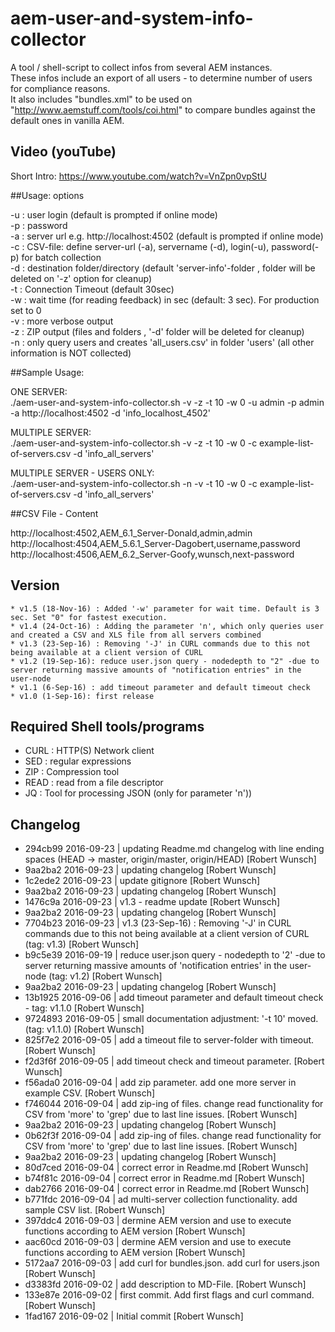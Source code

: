 # aem-user-and-system-info-collector
A tool / shell-script to collect infos from several AEM instances.  
These infos include an export of all users - to determine number of users for compliance reasons.  
It also includes "bundles.xml" to be used on "http://www.aemstuff.com/tools/coi.html" to compare bundles against the default ones in vanilla AEM.

## Video (youTube)

Short Intro: https://www.youtube.com/watch?v=VnZpn0vpStU  

##Usage: options

-u : user login (default is prompted if online mode)  
-p : password  
-a : server url e.g. http://localhost:4502 (default is prompted if online mode)  
-c : CSV-file: define server-url (-a), servername (-d), login(-u), password(-p) for batch collection  
-d : destination folder/directory (default 'server-info'-folder , folder will be deleted on '-z' option for cleanup)  
-t : Connection Timeout (default 30sec)  
-w : wait time (for reading feedback) in sec (default: 3 sec). For production set to 0  
-v : more verbose output  
-z : ZIP output (files and folders , '-d' folder will be deleted for cleanup)  
-n : only query users and creates 'all_users.csv' in folder 'users' (all other information is NOT collected)


##Sample Usage:

ONE SERVER:  
./aem-user-and-system-info-collector.sh  -v -z -t 10 -w 0 -u admin -p admin -a http://localhost:4502 -d 'info_localhost_4502'  

MULTIPLE SERVER:  
./aem-user-and-system-info-collector.sh  -v -z -t 10 -w 0 -c example-list-of-servers.csv -d 'info_all_servers'  

MULTIPLE SERVER - USERS ONLY:  
./aem-user-and-system-info-collector.sh  -n -v -t 10 -w 0 -c example-list-of-servers.csv -d 'info_all_servers'  


##CSV File - Content

http://localhost:4502,AEM_6.1_Server-Donald,admin,admin  
http://localhost:4504,AEM_5.6.1_Server-Dagobert,username,password  
http://localhost:4506,AEM_6.2_Server-Goofy,wunsch,next-password  


## Version 
	* v1.5 (18-Nov-16) : Added '-w' parameter for wait time. Default is 3 sec. Set "0" for fastest execution.  
	* v1.4 (24-Oct-16) : Adding the parameter 'n', which only queries user and created a CSV and XLS file from all servers combined
	* v1.3 (23-Sep-16) : Removing '-J' in CURL commands due to this not being available at a client version of CURL
	* v1.2 (19-Sep-16): reduce user.json query - nodedepth to "2" -due to server returning massive amounts of "notification entries" in the user-node
	* v1.1 (6-Sep-16) : add timeout parameter and default timeout check 
	* v1.0 (1-Sep-16): first release

## Required Shell tools/programs  

* CURL :	HTTP(S) Network client  
* SED :		regular expressions  
* ZIP :		Compression tool  
* READ :	read from a file descriptor  
* JQ :		Tool for processing JSON  (only for parameter 'n'))


## Changelog

* 294cb99 2016-09-23 | updating Readme.md changelog with line ending spaces (HEAD -> master, origin/master, origin/HEAD) [Robert Wunsch]
* 9aa2ba2 2016-09-23 | updating changelog [Robert Wunsch]
* 1c2ede2 2016-09-23 | update gitignore  [Robert Wunsch]
* 9aa2ba2 2016-09-23 | updating changelog [Robert Wunsch]
* 1476c9a 2016-09-23 | v1.3 - readme update  [Robert Wunsch]
* 9aa2ba2 2016-09-23 | updating changelog [Robert Wunsch]
* 7704b23 2016-09-23 | v1.3 (23-Sep-16) : Removing '-J' in CURL commands due to this not being available at a client version of CURL (tag: v1.3) [Robert Wunsch]
* b9c5e39 2016-09-19 | reduce user.json query - nodedepth to '2' -due to server returning massive amounts of 'notification entries' in the user-node (tag: v1.2)  [Robert Wunsch]
* 9aa2ba2 2016-09-23 | updating changelog [Robert Wunsch] 
* 13b1925 2016-09-06 | add timeout parameter and default timeout check - tag: v1.1.0 [Robert Wunsch]
* 9724893 2016-09-05 | small documentation adjustment: '-t 10' moved. (tag: v1.1.0) [Robert Wunsch]
* 825f7e2 2016-09-05 | add a timeout file to server-folder with timeout. [Robert Wunsch]
* f2d3f6f 2016-09-05 | add timeout check and timeout parameter. [Robert Wunsch]
* f56ada0 2016-09-04 |  add zip parameter. add one more server in example CSV. [Robert Wunsch]
* f746044 2016-09-04 | add zip-ing of files. change read functionality for CSV from 'more' to 'grep' due to last line issues.  [Robert Wunsch]
* 9aa2ba2 2016-09-23 | updating changelog [Robert Wunsch]
* 0b62f3f 2016-09-04 | add zip-ing of files. change read functionality for CSV from 'more' to 'grep' due to last line issues.  [Robert Wunsch]
* 9aa2ba2 2016-09-23 | updating changelog [Robert Wunsch]
* 80d7ced 2016-09-04 | correct error in Readme.md [Robert Wunsch]
* b74f81c 2016-09-04 | correct error in Readme.md [Robert Wunsch]
* dab2766 2016-09-04 | correct error in Readme.md [Robert Wunsch]
* b771fdc 2016-09-04 | ad multi-server collection functionality. add sample CSV list. [Robert Wunsch]
* 397ddc4 2016-09-03 | dermine AEM version and use to execute functions according to AEM version [Robert Wunsch]
* aac60cd 2016-09-03 | dermine AEM version and use to execute functions according to AEM version [Robert Wunsch]
* 5172aa7 2016-09-03 | add curl for bundles.json. add curl for users.json [Robert Wunsch]
* d3383fd 2016-09-02 | add description to MD-File. [Robert Wunsch]
* 133e87e 2016-09-02 | first commit. Add first flags and curl command. [Robert Wunsch]
* 1fad167 2016-09-02 | Initial commit [Robert Wunsch]


